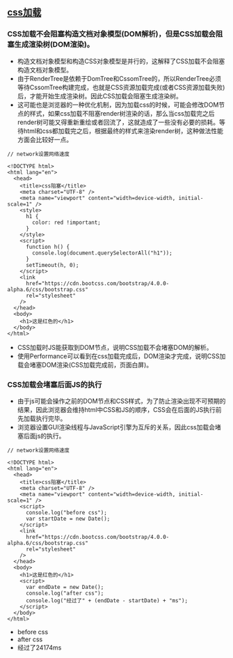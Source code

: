 ## [css加载](https://mp.weixin.qq.com/s/p2VazJE7MyH645T8NjMrrg)
### CSS加载不会阻塞构造文档对象模型(DOM解析)，但是CSS加载会阻塞生成渲染树(DOM渲染)。 
- 构造文档对象模型和构造CSS对象模型是并行的，这解释了CSS加载不会阻塞构造文档对象模型。
- 由于RenderTree是依赖于DomTree和CssomTree的，所以RenderTree必须等待CssomTree构建完成，也就是CSS资源加载完成(或者CSS资源加载失败)后，才能开始生成渲染树。因此CSS加载会阻塞生成渲染树。
- 这可能也是浏览器的一种优化机制，因为加载css的时候，可能会修改DOM节点的样式，如果css加载不阻塞render树渲染的话，那么当css加载完之后render树可能又得重新重绘或者回流了，这就造成了一些没有必要的损耗。等待html和css都加载完之后，根据最终的样式来渲染render树，这种做法性能方面会比较好一点。
```
// network设置网络速度

<!DOCTYPE html>
<html lang="en">
  <head>
    <title>css阻塞</title>
    <meta charset="UTF-8" />
    <meta name="viewport" content="width=device-width, initial-scale=1" />
    <style>
      h1 {
        color: red !important;
      }
    </style>
    <script>
      function h() {
        console.log(document.querySelectorAll("h1"));
      }
      setTimeout(h, 0);
    </script>
    <link
      href="https://cdn.bootcss.com/bootstrap/4.0.0-alpha.6/css/bootstrap.css"
      rel="stylesheet"
    />
  </head>
  <body>
    <h1>这是红色的</h1>
  </body>
</html>
```
- CSS加载时JS能获取到DOM节点，说明CSS加载不会堵塞DOM的解析。
- 使用Performance可以看到在css加载完成后，DOM渲染才完成，说明CSS加载会堵塞DOM渲染(CSS加载完成前，页面白屏)。
### CSS加载会堵塞后面JS的执行
- 由于js可能会操作之前的DOM节点和CSS样式，为了防止渲染出现不可预期的结果，因此浏览器会维持html中CSS和JS的顺序，CSS会在后面的JS执行前先加载执行完毕。
- 浏览器设置GUI渲染线程与JavaScript引擎为互斥的关系，因此css加载会堵塞后面js的执行。
```
// network设置网络速度

<!DOCTYPE html>
<html lang="en">
  <head>
    <title>css阻塞</title>
    <meta charset="UTF-8" />
    <meta name="viewport" content="width=device-width, initial-scale=1" />
    <script>
      console.log("before css");
      var startDate = new Date();
    </script>
    <link
      href="https://cdn.bootcss.com/bootstrap/4.0.0-alpha.6/css/bootstrap.css"
      rel="stylesheet"
    />
  </head>
  <body>
    <h1>这是红色的</h1>
    <script>
      var endDate = new Date();
      console.log("after css");
      console.log("经过了" + (endDate - startDate) + "ms");
    </script>
  </body>
</html>
```
- before css
- after css
- 经过了24174ms

